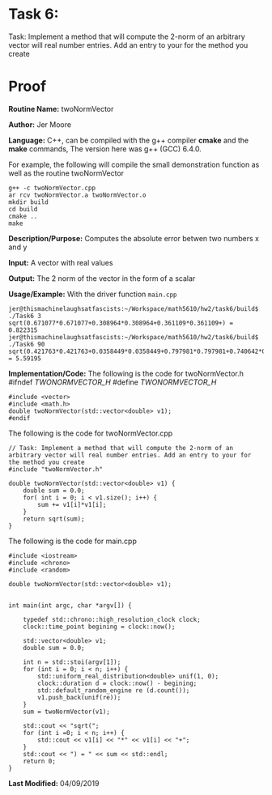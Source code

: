 # Task 6:
Task: Implement a method that will compute the 2-norm of an arbitrary vector will real number entries. Add an entry to your for the method you create
# Proof

**Routine Name:**          twoNormVector

**Author:** Jer Moore

**Language:** C++, can be compiled with the g++ compiler **cmake** and the **make** commands, The version here was g++ (GCC) 6.4.0.

For example, the following will compile the small demonstration function as well as the routine twoNormVector

    g++ -c twoNormVector.cpp
	ar rcv twoNormVector.a twoNormVector.o
	mkdir build
	cd build
	cmake ..
	make



**Description/Purpose:**  Computes the absolute error betwen two numbers x and y

**Input:** A vector with real values

**Output:**  The 2 norm of the vector in the form of a scalar

**Usage/Example:** With the driver function `main.cpp`

    jer@thismachinelaughsatfascists:~/Workspace/math5610/hw2/task6/build$ ./Task6 3
    sqrt(0.671077*0.671077+0.308964*0.308964+0.361109*0.361109+) = 0.822315
    jer@thismachinelaughsatfascists:~/Workspace/math5610/hw2/task6/build$ ./Task6 90
    sqrt(0.421763*0.421763+0.0358449*0.0358449+0.797981*0.797981+0.740642*0.740642+0.88*0.88+0.323443*0.323443+0.383566*0.383566+0.917537*0.917537+0.846122*0.846122+0.310242*0.310242+0.501903*0.501903+0.430487*0.430487+0.885223*0.885223+0.471497*0.471497+0.452384*0.452384+0.301733*0.301733+0.151083*0.151083+0.525393*0.525393+0.585515*0.585515+0.434865*0.434865+0.626525*0.626525+0.0812608*0.0812608+0.799072*0.799072+0.253808*0.253808+0.497771*0.497771+0.820969*0.820969+0.933394*0.933394+0.519668*0.519668+0.237479*0.237479+0.955291*0.955291+0.673102*0.673102+0.259376*0.259376+0.977187*0.977187+0.148171*0.148171+0.99752*0.99752+0.583794*0.583794+0.433143*0.433143+0.0194166*0.0194166+0.211077*0.211077+0.534275*0.534275+0.6467*0.6467+0.364511*0.364511+0.819247*0.819247+0.0632101*0.0632101+0.25487*0.25487+0.235757*0.235757+0.0851068*0.0851068+0.802918*0.802918+0.994579*0.994579+0.107003*0.107003+0.824815*0.824815+0.674164*0.674164+0.865825*0.865825+0.846712*0.846712+0.696061*0.696061+0.54541*0.54541+0.737071*0.737071+0.717958*0.717958+0.567307*0.567307+0.285118*0.285118+0.476779*0.476779+0.589204*0.589204+0.307015*0.307015+0.893289*0.893289+0.00571375*0.00571375+0.323875*0.323875+0.515536*0.515536+0.101809*0.101809+0.688083*0.688083+0.537432*0.537432+0.123706*0.123706+0.70998*0.70998+0.953943*0.953943+0.145603*0.145603+0.521103*0.521103+0.975839*0.975839+0.693651*0.693651+0.543*0.543+0.392349*0.392349+0.715547*0.715547+0.564897*0.564897+0.414246*0.414246+0.000519735*0.000519735+0.586793*0.586793+0.830756*0.830756+0.0224164*0.0224164+0.266379*0.266379+0.852653*0.852653+0.438927*0.438927+0.288276*0.288276+) = 5.59195



**Implementation/Code:** The following is the code for twoNormVector.h
	#ifndef _TWONORMVECTOR_H_
	#define _TWONORMVECTOR_H_

	#include <vector>
	#include <math.h>
	double twoNormVector(std::vector<double> v1);
	#endif

The following is the code for twoNormVector.cpp

	// Task: Implement a method that will compute the 2-norm of an arbitrary vector will real number entries. Add an entry to your for the method you create
	#include "twoNormVector.h"

	double twoNormVector(std::vector<double> v1) {
		double sum = 0.0;
		for( int i = 0; i < v1.size(); i++) {
			sum += v1[i]*v1[i];
		}
		return sqrt(sum);
	}
The following is the code for main.cpp

	#include <iostream>
	#include <chrono>
	#include <random>

	double twoNormVector(std::vector<double> v1);


	int main(int argc, char *argv[]) {

		typedef std::chrono::high_resolution_clock clock;
		clock::time_point begining = clock::now();

		std::vector<double> v1;
		double sum = 0.0;

		int n = std::stoi(argv[1]);
		for (int i = 0; i < n; i++) {
			std::uniform_real_distribution<double> unif(1, 0);
			clock::duration d = clock::now() - begining;
			std::default_random_engine re (d.count());
			v1.push_back(unif(re));
		}
		sum = twoNormVector(v1);

		std::cout << "sqrt(";
		for (int i =0; i < n; i++) {
			std::cout << v1[i] << "*" << v1[i] << "+";
		}
		std::cout << ") = " << sum << std::endl;
		return 0;
	}

**Last Modified:** 04/09/2019
